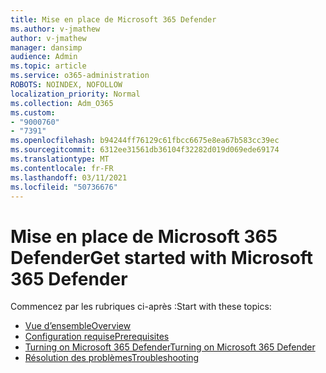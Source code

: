 ```yaml
---
title: Mise en place de Microsoft 365 Defender
ms.author: v-jmathew
author: v-jmathew
manager: dansimp
audience: Admin
ms.topic: article
ms.service: o365-administration
ROBOTS: NOINDEX, NOFOLLOW
localization_priority: Normal
ms.collection: Adm_O365
ms.custom:
- "9000760"
- "7391"
ms.openlocfilehash: b94244ff76129c61fbcc6675e8ea67b583cc39ec
ms.sourcegitcommit: 6312ee31561db36104f32282d019d069ede69174
ms.translationtype: MT
ms.contentlocale: fr-FR
ms.lasthandoff: 03/11/2021
ms.locfileid: "50736676"
---
```

# <a name="get-started-with-microsoft-365-defender"></a><span data-ttu-id="c6933-102">Mise en place de Microsoft 365 Defender</span><span class="sxs-lookup"><span data-stu-id="c6933-102">Get started with Microsoft 365 Defender</span></span>

<span data-ttu-id="c6933-103">Commencez par les rubriques ci-après :</span><span class="sxs-lookup"><span data-stu-id="c6933-103">Start with these topics:</span></span>

- [<span data-ttu-id="c6933-104">Vue d’ensemble</span><span class="sxs-lookup"><span data-stu-id="c6933-104">Overview</span></span>](https://docs.microsoft.com/microsoft-365/security/mtp/microsoft-threat-protection)
- [<span data-ttu-id="c6933-105">Configuration requise</span><span class="sxs-lookup"><span data-stu-id="c6933-105">Prerequisites</span></span>](https://docs.microsoft.com/microsoft-365/security/mtp/prerequisites)
- [<span data-ttu-id="c6933-106">Turning on Microsoft 365 Defender</span><span class="sxs-lookup"><span data-stu-id="c6933-106">Turning on Microsoft 365 Defender</span></span>](https://docs.microsoft.com/microsoft-365/security/mtp/mtp-enable)
- [<span data-ttu-id="c6933-107">Résolution des problèmes</span><span class="sxs-lookup"><span data-stu-id="c6933-107">Troubleshooting</span></span>](https://docs.microsoft.com/microsoft-365/security/mtp/troubleshoot)
